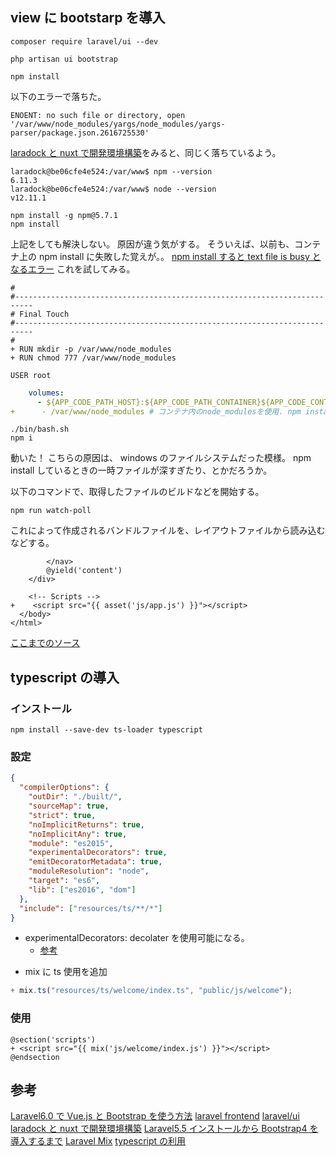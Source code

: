 ## view に bootstarp を導入

```
composer require laravel/ui --dev
```

```
php artisan ui bootstrap
```

```
npm install
```

以下のエラーで落ちた。

```
ENOENT: no such file or directory, open '/var/www/node_modules/yargs/node_modules/yargs-parser/package.json.2616725530'
```

[laradock と nuxt で開発環境構築](https://qiita.com/aoarashi/items/535feeca48d15516d450)をみると、同じく落ちているよう。

```
laradock@be06cfe4e524:/var/www$ npm --version
6.11.3
laradock@be06cfe4e524:/var/www$ node --version
v12.11.1
```

```
npm install -g npm@5.7.1
npm install
```

上記をしても解決しない。
原因が違う気がする。
そういえば、以前も、コンテナ上の npm install に失敗した覚えが。。
[npm install すると text file is busy となるエラー](https://qiita.com/hibohiboo/items/cbcff1faa9935671bc5a)
これを試してみる。

```diff:laravel_docker/laradock/workspace/Dockerfile
#
#--------------------------------------------------------------------------
# Final Touch
#--------------------------------------------------------------------------
#
+ RUN mkdir -p /var/www/node_modules
+ RUN chmod 777 /var/www/node_modules

USER root
```

```diff:laravel_docker/laradock/docker-compose.yml
    volumes:
      - ${APP_CODE_PATH_HOST}:${APP_CODE_PATH_CONTAINER}${APP_CODE_CONTAINER_FLAG}
+      - /var/www/node_modules # コンテナ内のnode_modulesを使用. npm install でエラーとなるため。
```

```
./bin/bash.sh
npm i
```

動いた！ こちらの原因は、 windows のファイルシステムだった模様。
npm install しているときの一時ファイルが深すぎたり、とかだろうか。

以下のコマンドで、取得したファイルのビルドなどを開始する。

```
npm run watch-poll
```

これによって作成されるバンドルファイルを、レイアウトファイルから読み込むなどする。

```diff:larabel_docker/whitemap/resources/views/layouts/app.blade.php
        </nav>
        @yield('content')
    </div>

    <!-- Scripts -->
+    <script src="{{ asset('js/app.js') }}"></script>
  </body>
</html>

```

[ここまでのソース](https://github.com/hibohiboo/whitemap/tree/587ffa617f70f62079c7e67191cc9fcba2e07870/laravel_docker)

## typescript の導入

### インストール

```
npm install --save-dev ts-loader typescript
```

### 設定

```json
{
  "compilerOptions": {
    "outDir": "./built/",
    "sourceMap": true,
    "strict": true,
    "noImplicitReturns": true,
    "noImplicitAny": true,
    "module": "es2015",
    "experimentalDecorators": true,
    "emitDecoratorMetadata": true,
    "moduleResolution": "node",
    "target": "es6",
    "lib": ["es2016", "dom"]
  },
  "include": ["resources/ts/**/*"]
}
```

- experimentalDecorators: decolater を使用可能になる。
  - [参考](http://js.studio-kingdom.com/typescript/handbook/decorators)

* mix に ts 使用を追加

```diff:webpack.mix.js
+ mix.ts("resources/ts/welcome/index.ts", "public/js/welcome");
```

### 使用

```diff:resources/view/welcome.blade.php
@section('scripts')
+ <script src="{{ mix('js/welcome/index.js') }}"></script>
@endsection
```

## 参考

[Laravel6.0 で Vue.js と Bootstrap を使う方法](https://www.webopixel.net/php/1554.html)
[laravel frontend](https://laravel.com/docs/6.x/frontend)
[laravel/ui](https://github.com/laravel/ui)
[laradock と nuxt で開発環境構築](https://qiita.com/aoarashi/items/535feeca48d15516d450)
[Laravel5.5 インストールから Bootstrap4 を導入するまで](https://qiita.com/hondy12345/items/fef482c347b883acff84)
[Laravel Mix](https://readouble.com/laravel/6.0/ja/mix.html)
[typescript の利用](https://bsblog.casareal.co.jp/archives/1993)
